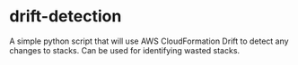 # drift-detection
A simple python script that will use AWS CloudFormation Drift to detect any changes to stacks. Can be used for identifying wasted stacks.
